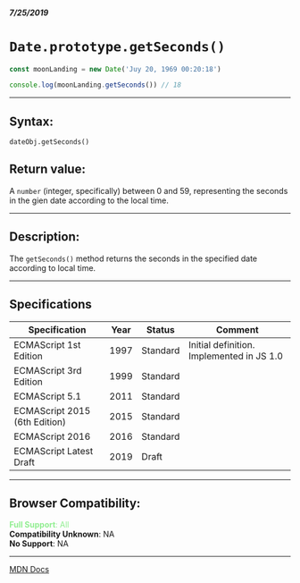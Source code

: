 ##### 7/25/2019
# `Date.prototype.getSeconds()`

```js
const moonLanding = new Date('Juy 20, 1969 00:20:18')

console.log(moonLanding.getSeconds()) // 18
```

---

## Syntax:
`dateObj.getSeconds()`

## Return value:
A `number` (integer, specifically) between 0 and 59, representing the seconds in the gien date according to the local time.

---

## Description:
The `getSeconds()` method returns the seconds in the specified date according to local time.

---

## Specifications
| Specification | Year | Status | Comment |
|---|---|---|---|
| ECMAScript 1st Edition | 1997 | Standard | Initial definition.  Implemented in JS 1.0 |
| ECMAScript 3rd Edition | 1999 | Standard |  |
| ECMAScript 5.1 | 2011 | Standard |  |
| ECMAScript 2015 (6th Edition) | 2015 | Standard |  |
| ECMAScript 2016 | 2016 | Standard |  |
| ECMAScript Latest Draft | 2019 | Draft |  |

---

## Browser Compatibility:
<span style="color: lightgreen">**Full Support**: All</span>  
**Compatibility Unknown**: NA  
**No Support**: NA

---

[MDN Docs](https://developer.mozilla.org/en-US/docs/Web/JavaScript/Reference/Global_Objects/Date/getSeconds)
